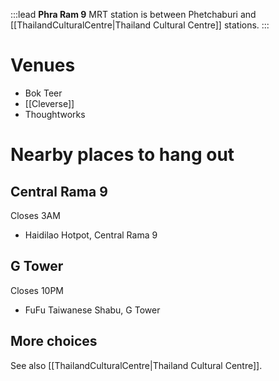 :::lead
**Phra Ram 9** MRT station is between Phetchaburi and [[ThailandCulturalCentre|Thailand Cultural Centre]] stations.
:::

# Venues

- Bok Teer
- [[Cleverse]]
- Thoughtworks

# Nearby places to hang out

## Central Rama 9

Closes 3AM

- Haidilao Hotpot, Central Rama 9

## G Tower

Closes 10PM

- FuFu Taiwanese Shabu, G Tower

## More choices

See also [[ThailandCulturalCentre|Thailand Cultural Centre]].
